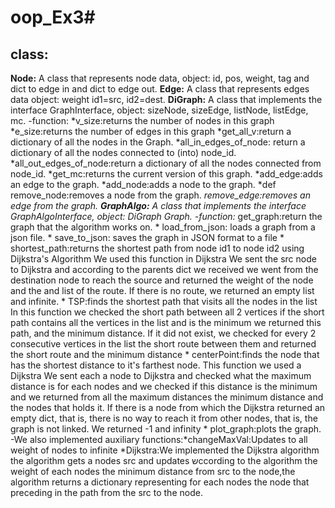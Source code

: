 # oop_Ex3#
class:
---------
**Node:**
A class that represents node data, object: id, pos, weight, tag and dict to edge in and dict to edge out.
**Edge:**
A class that represents edges data object: weight id1=src, id2=dest.
**DiGraph:**
A class that implements the interface GraphInterface, object: sizeNode, sizeEdge, listNode, listEdge, mc.
-function: *v_size:returns the number of nodes in this graph
           *e_size:returns the number of edges in this graph
           *get_all_v:return a dictionary of all the nodes in the Graph.
           *all_in_edges_of_node: return a dictionary of all the nodes connected to (into) node_id.
           *all_out_edges_of_node:return a dictionary of all the nodes connected from node_id.
           *get_mc:returns the current version of this graph.
           *add_edge:adds an edge to the graph.
           *add_node:adds a node to the graph.
           *def remove_node:removes a node from the graph.
           *remove_edge:removes an edge from the graph.
**GraphAlgo:**
A class that implements the interface GraphAlgoInterface, object: DiGraph Graph.
-function:* get_graph:return the graph that the algorithm works on.
          * load_from_json: loads a graph from a json file.
          * save_to_json: saves the graph in JSON format to a file
          * shortest_path:returns the shortest path from node id1 to node id2 using Dijkstra's Algorithm
            We used this function in Dijkstra We sent the src node to Dijkstra and according to the parents dict we received we went
            from the destination node to reach the source and returned the weight of the node and the and list of the route.
            If there is no route, we returned an empty list and infinite.
          * TSP:finds the shortest path that visits all the nodes in the list
            In this function we checked the short path between all 2 vertices if the short path contains all the vertices in the list and is the minimum we returned this path,               and the minimum distance. If it did not exist, we checked for every 2 consecutive vertices in the list the short route between them and returned the short route and             the minimum distance
          * centerPoint:finds the node that has the shortest distance to it's farthest node.
            This function we used a Dijkstra We sent each a node to Dijkstra and checked what the maximum distance is for each nodes and we checked if this distance is the                   minimum and we returned from all the maximum distances the minimum distance and the nodes that holds it.
            If there is a node from which the Dijkstra returned an empty dict, that is, there is no way to reach it from other nodes, that is, the graph is not linked. We                   returned -1 and infinity 
          * plot_graph:plots the graph.
-We also implemented auxiliary functions:*changeMaxVal:Updates to all weight of nodes to infinite
                                         *Dijkstra:We implemented the Dijkstra algorithm the algorithm gets a nodes src and updates שccording to the algorithm the weight of                                                        each nodes the minimum distance from src to the node,the algorithm returns a dictionary representing for each nodes                                                              the node that preceding in the path from the src to the node.

  



